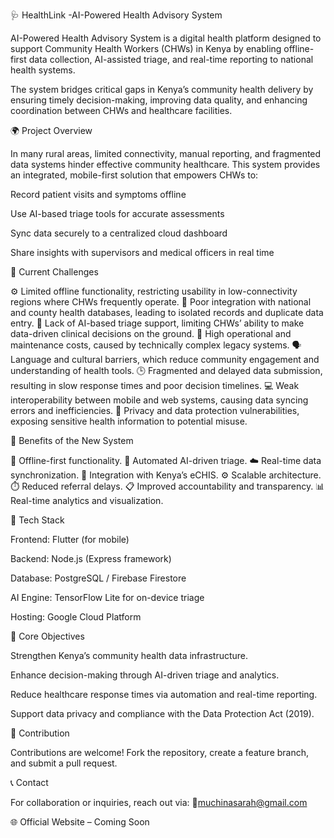 🩺 HealthLink -AI-Powered  Health Advisory System

AI-Powered Health Advisory System is a digital health platform designed to support Community Health Workers (CHWs) in Kenya by enabling offline-first data collection, AI-assisted triage, and real-time reporting to national health systems.

The system bridges critical gaps in Kenya’s community health delivery by ensuring timely decision-making, improving data quality, and enhancing coordination between CHWs and healthcare facilities.

🌍 Project Overview

In many rural areas, limited connectivity, manual reporting, and fragmented data systems hinder effective community healthcare. This system provides an integrated, mobile-first solution that empowers CHWs to:

Record patient visits and symptoms offline

Use AI-based triage tools for accurate assessments

Sync data securely to a centralized cloud dashboard

Share insights with supervisors and medical officers in real time

🚨 Current Challenges

⚙️ Limited offline functionality, restricting usability in low-connectivity regions where CHWs frequently operate.
🔗 Poor integration with national and county health databases, leading to isolated records and duplicate data entry.
🧠 Lack of AI-based triage support, limiting CHWs’ ability to make data-driven clinical decisions on the ground.
💸 High operational and maintenance costs, caused by technically complex legacy systems.
🗣️ Language and cultural barriers, which reduce community engagement and understanding of health tools.
🕒 Fragmented and delayed data submission, resulting in slow response times and poor decision timelines.
💻 Weak interoperability between mobile and web systems, causing data syncing errors and inefficiencies.
🔐 Privacy and data protection vulnerabilities, exposing sensitive health information to potential misuse.

🌟 Benefits of the New System

📶 Offline-first functionality.
🤖 Automated AI-driven triage.
☁️ Real-time data synchronization.
🏥 Integration with Kenya’s eCHIS.
⚙️ Scalable architecture.
⏱️ Reduced referral delays.
📋 Improved accountability and transparency.
📊 Real-time analytics and visualization.

🧩 Tech Stack

Frontend: Flutter (for mobile)

Backend: Node.js (Express framework)

Database: PostgreSQL / Firebase Firestore

AI Engine: TensorFlow Lite for on-device triage

Hosting: Google Cloud Platform

🎯 Core Objectives

Strengthen Kenya’s community health data infrastructure.

Enhance decision-making through AI-driven triage and analytics.

Reduce healthcare response times via automation and real-time reporting.

Support data privacy and compliance with the Data Protection Act (2019).

🤝 Contribution

Contributions are welcome!
Fork the repository, create a feature branch, and submit a pull request.

📞 Contact

For collaboration or inquiries, reach out via:
📧muchinasarah@gmail.com

🌐 Official Website – Coming Soon
